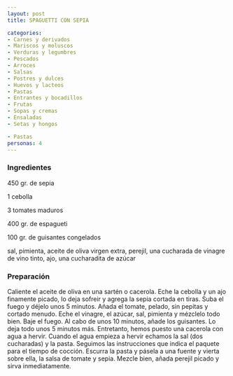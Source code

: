 ```yaml
---
layout: post
title: SPAGUETTI CON SEPIA

categories:
- Carnes y derivados
- Mariscos y moluscos
- Verduras y legumbres
- Pescados
- Arroces
- Salsas
- Postres y dulces
- Huevos y lacteos
- Pastas
- Entrantes y bocadillos
- Frutas
- Sopas y cremas
- Ensaladas
- Setas y hongos

- Pastas
personas: 4 
---
```


<h3>Ingredientes</h3>
450 gr. de sepia

1 cebolla

3 tomates maduros

400 gr. de espagueti

100 gr. de guisantes congelados

sal, pimienta, aceite de oliva virgen extra, perejil, una cucharada de vinagre de vino tinto, ajo, una cucharadita de azúcar

<h3>Preparación</h3>
Caliente el aceite de oliva en una sartén o cacerola. Eche la cebolla y un ajo finamente picado, lo deja sofreir y agrega la sepia cortada en tiras. Suba el fuego y déjelo unos 5 minutos. Añada el tomate, pelado, sin pepitas y cortado menudo. Eche el vinagre, el azúcar, sal, pimienta y mézclelo todo bien. Baje el fuego. Al cabo de unos 10 minutos, añade los guisantes. Lo deja todo unos 5 minutos más. Entretanto, hemos puesto una cacerola con agua a hervir. Cuando el agua empieza a hervir echamos la sal (dos cucharadas) y la pasta. Seguimos las instrucciones que indica el paquete para el tiempo de cocción. Escurra la pasta y pásela a una fuente y vierta sobre ella, la salsa de tomate y sepia. Mezcle bien, añada perejil picado y sirva inmediatamente.

